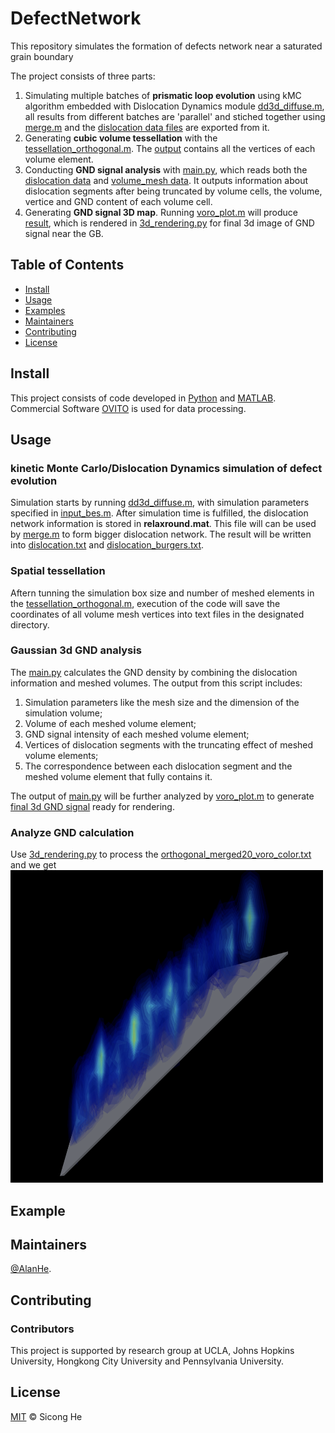 # DefectNetwork
This repository simulates the formation of defects network near a saturated grain boundary


The project consists of three parts: 
1. Simulating multiple batches of **prismatic loop evolution** using kMC algorithm embedded with Dislocation Dynamics module [dd3d_diffuse.m](dd3d_diffuse.m), all results from different batches are 'parallel' and stiched together using [merge.m](merge.m) and the [dislocation data files](dislocation.txt) are exported from it.
2. Generating **cubic volume tessellation** with the [tessellation_orthogonal.m](tessellation_orthogonal.m). The [output](orthogonal20/n20_vorvx0.txt) contains all the vertices of each volume element. 
3. Conducting **GND signal analysis** with [main.py](GND_3d_analysis/main.py), which reads both the [dislocation data](dislocation.txt) and [volume_mesh data](GND_3d_analysis/orthogonal_merged20/n20_vorvx1.txt). It outputs information about dislocation segments after being truncated by volume cells, the volume, vertice and GND content of each volume cell.
4. Generating **GND signal 3D map**. Running [voro_plot.m](GND_3d_analysis/voro_plot.m) will produce [result](GND_3d_analysis/orthogonal_merged20_voro_color.txt), which is rendered in [3d_rendering.py](GND_rendering/3d_rendering.py) for final 3d image of GND signal near the GB.


## Table of Contents

- [Install](#install)
- [Usage](#usage)
- [Examples](#example)
- [Maintainers](#maintainers)
- [Contributing](#contributing)
- [License](#license)


## Install

This project consists of code developed in [Python](https://www.python.org/) and [MATLAB](https://www.mathworks.com/products/matlab.html). Commercial Software [OVITO](https://www.ovito.org/) is used for data processing. 


## Usage

### kinetic Monte Carlo/Dislocation Dynamics simulation of defect evolution
Simulation starts by running [dd3d_diffuse.m](dd3d_diffuse.m), with simulation parameters specified in [input_bes.m](input_bes.m). After simulation time is fulfilled, the dislocation network information is stored in **relaxround.mat**. This file will can be used by [merge.m](merge.m) to form bigger dislocation network. The result will be written into [dislocation.txt](dislocation.txt) and [dislocation_burgers.txt](dislocation_burgers.txt).

### Spatial tessellation
Aftern tunning the simulation box size and number of meshed elements in the [tessellation_orthogonal.m](tessellation_orthogonal.m), execution of the code will save the coordinates of all volume mesh vertices into text files in the designated directory.

### Gaussian 3d GND analysis
The [main.py](GND_3d_analysis/main.py) calculates the GND density by combining the dislocation information and meshed volumes. The output from this script includes: 
1. Simulation parameters like the mesh size and the dimension of the simulation volume; 
2. Volume of each meshed volume element; 
3. GND signal intensity of each meshed volume element; 
4. Vertices of dislocation segments with the truncating effect of meshed volume elements; 
5. The correspondence between each dislocation segment and the meshed volume element that fully contains it.

The output of [main.py](GND_3d_analysis/main.py) will be further analyzed by [voro_plot.m](GND_3d_analysis/voro_plot.m) to generate [final 3d GND signal](GND_3d_analysis/orthogonal_merged20_voro_color.txt) ready for rendering. 

### Analyze GND calculation
Use [3d_rendering.py](GND_rendering/3d_rendering.py) to process the [orthogonal_merged20_voro_color.txt](GND_3d_analysis/orthogonal_merged20_voro_color.txt) and we get <img src="GND_rendering/3d_gnd.png" width="500" height="500">   


## Example



## Maintainers

[@AlanHe](https://github.com/hsc1993).

## Contributing


### Contributors

This project is supported by research group at UCLA, Johns Hopkins University, Hongkong City University and Pennsylvania University.


## License

[MIT](LICENSE) © Sicong He






